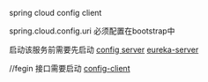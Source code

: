 spring cloud config client 

spring.cloud.config.uri 必须配置在bootstrap中

启动该服务前需要先启动
[config server](https://github.com/yooxinz/config-server)
[eureka-server](https://github.com/yooxinz/eureka-server)

//fegin 接口需要启动
[config-client](https://github.com/yooxinz/config-client)

